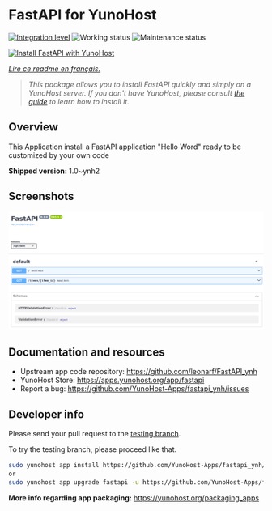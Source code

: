 <!--
N.B.: This README was automatically generated by https://github.com/YunoHost/apps/tree/master/tools/readme_generator
It shall NOT be edited by hand.
-->

# FastAPI for YunoHost

[![Integration level](https://dash.yunohost.org/integration/fastapi.svg)](https://dash.yunohost.org/appci/app/fastapi) ![Working status](https://ci-apps.yunohost.org/ci/badges/fastapi.status.svg) ![Maintenance status](https://ci-apps.yunohost.org/ci/badges/fastapi.maintain.svg)

[![Install FastAPI with YunoHost](https://install-app.yunohost.org/install-with-yunohost.svg)](https://install-app.yunohost.org/?app=fastapi)

*[Lire ce readme en français.](./README_fr.md)*

> *This package allows you to install FastAPI quickly and simply on a YunoHost server.
If you don't have YunoHost, please consult [the guide](https://yunohost.org/#/install) to learn how to install it.*

## Overview

This Application install a FastAPI application "Hello Word" ready to be customized by your own code

**Shipped version:** 1.0~ynh2

## Screenshots

![Screenshot of FastAPI](./doc/screenshots/screenshot.png)

## Documentation and resources

* Upstream app code repository: <https://github.com/leonarf/FastAPI_ynh>
* YunoHost Store: <https://apps.yunohost.org/app/fastapi>
* Report a bug: <https://github.com/YunoHost-Apps/fastapi_ynh/issues>

## Developer info

Please send your pull request to the [testing branch](https://github.com/YunoHost-Apps/fastapi_ynh/tree/testing).

To try the testing branch, please proceed like that.

``` bash
sudo yunohost app install https://github.com/YunoHost-Apps/fastapi_ynh/tree/testing --debug
or
sudo yunohost app upgrade fastapi -u https://github.com/YunoHost-Apps/fastapi_ynh/tree/testing --debug
```

**More info regarding app packaging:** <https://yunohost.org/packaging_apps>